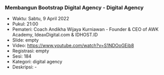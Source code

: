 ### Membangun Bootstrap Digital Agency - Digital Agency

- Waktu: Sabtu, 9 April 2022
- Pukul: 21:00
- Pemateri: Coach Andikha Wijaya Kurniawan - Founder & CEO of AWK Academy, IdeaxDigital.com & IDHOST.ID
- Slide: empty
- Video: https://www.youtube.com/watch?v=S1NDOoGEib8
- Registrasi: empty
- Sesi: 184
- Kategori: digital agency
- Deskripsi: -
